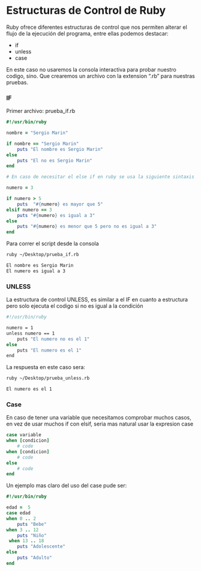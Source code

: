 Estructuras de Control de Ruby
==============================

Ruby ofrece diferentes estructuras de control que nos permiten alterar el flujo de la ejecución del programa, entre ellas podemos destacar:

* if
* unless
* case

En este caso no usaremos la consola interactiva para probar nuestro codigo, sino. Que crearemos un archivo con la extension “.rb” para nuestras pruebas.

### IF

Primer archivo: prueba_if.rb

```ruby
#!/usr/bin/ruby

nombre = "Sergio Marin"

if nombre == "Sergio Marin"
	puts "El nombre es Sergio Marin"
else
	puts "El no es Sergio Marin"
end

# En caso de necesitar el else if en ruby se usa la siguiente sintaxis

numero = 3

if numero > 5
	puts  "#{numero} es mayor que 5"
elsif numero == 3
	puts "#{numero} es igual a 3"
else
	puts "#{numero} es menor que 5 pero no es igual a 3"
end
```

Para correr el script desde la consola

```bash
ruby ~/Desktop/prueba_if.rb

El nombre es Sergio Marin
El numero es igual a 3
```

### UNLESS

La estructura de control UNLESS, es similar a el IF en cuanto a estructura pero solo ejecuta el codigo si no es igual a la condición

```bash
#!/usr/bin/ruby

numero = 1
unless numero == 1
	puts "El numero no es el 1"
else
	puts "El numero es el 1"
end
```

La respuesta en este caso sera:

```bash
ruby ~/Desktop/prueba_unless.rb

El numero es el 1
```

### Case

En caso de tener una variable que necesitamos comprobar muchos casos, en vez de usar muchos if con elsif, seria mas natural usar la expresion case

```ruby
case variable
when [condicion]
	# code
when [condicion]
	# code
else
	# code
end
```
Un ejemplo mas claro del uso del case pude ser:

```ruby
#!/usr/bin/ruby

edad =  5
case edad
when 0 .. 2
	puts "Bebe"
when 3 .. 12
	puts "Niño"
 when 13 .. 18
	puts "Adolescente"
else
	puts "Adulto"
end
```
